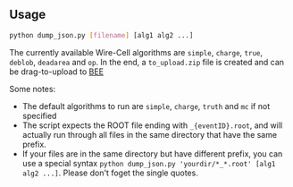 ## Usage

```bash
python dump_json.py [filename] [alg1 alg2 ...]
```

The currently available Wire-Cell algorithms are `simple`, `charge`, `true`, `deblob`, `deadarea` and `op`.
In the end, a `to_upload.zip` file is created and can be drag-to-upload to [BEE](http://www.phy.bnl.gov/wire-cell/bee/)

Some notes:

- The default algorithms to run are `simple`, `charge`, `truth` and `mc` if not specified
- The script expects the ROOT file ending with `_{eventID}.root`,
and will actually run through all files in the same directory that have the same prefix.
- If your files are in the same directory but have different prefix,
you can use a special syntax `python dump_json.py 'yourdir/*_*.root' [alg1 alg2 ...]`. Please don't foget the single quotes.

